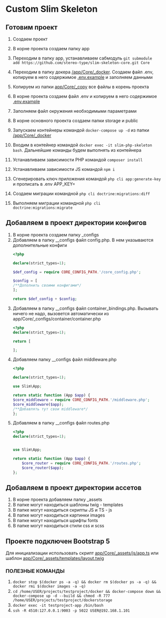 # Custom Slim Skeleton

## Готовим проект

1. Создаем проект
2. В корне проекта создаем папку app
3. Переходим в папку app, устанaвливаем
   сабмодуль `git submodule add https://github.com/stereo-type/slim-skeleton-core.git Core`
4. Переходим в папку докера [/app/Core/_docker](/app/Core/_docker). Создаем файл .env, копируем в него
   содержимое [.env.example](/app/Core/_docker/.env.example) и заполняем данными
5. Копируем из папки [app/Core/_copy](/app/Core/_copy) все файлы в корень проекта
6. В корне проекта создаем файл .env и копируем в него содержимое [.env.example](/.env.example)
7. Заполняем файл окружения необходимыми параметрами
8. В корне основного проекта создаем папки storage и public

9. Запускаем контейнеры командой `docker-compose up -d` из папки [/app/Core/_docker](/app/Core/_docker)
10. Входим в контейнер командой `docker exec -it slim-php-skeleton bash`. Дальнейшие команды будем выполнять из
    контейнера
11. Устанавливаем зависимости PHP командой `composer install`
12. Устанавливаем зависимости JS командой `npm i`
13. Сгенерировать ключ приложения командой `php cli app:generate-key` и прописать в .env APP_KEY=
14. Создаем миграции командной `php cli doctrine:migrations:diff`
15. Выполняем миграции командной `php cli doctrine:migrations:migrate`

## Добавляем в проект директории конфигов

1. В корне проекта создаем папку _configs
2. Добавляем в папку __configs файл config.php. В нем указываются дополнительные конфиги
    ```php
    <?php
    
    declare(strict_types=1);

    $def_config = require CORE_CONFIG_PATH.'/core_config.php';

    $config = [
    /**Дополнить своими конфигами*/
    ];

    return $def_config + $config;
    ```
3. Добавляем в папку __configs файл container_bindings.php. Вызывать ничего не надо, вызовется автоматически из
   app/Core/_configs/container/container.php
    ```php
   <?php
    declare(strict_types=1);
    
    return [
    
    ];
   ```
4. Добавляем папку __configs файл middleware.php
   ```php
   <?php

   declare(strict_types=1);
   
   use Slim\App;
   
   return static function (App $app) {
   $core_middleware = require CORE_CONFIG_PATH.'/middleware.php';
   $core_middleware($app);
   /**Добавлять тут свои middleware*/
   };

   ```
5. Добавляем в папку __configs файл routes.php
   ```php
   <?php
   declare(strict_types=1);
   
   
   use Slim\App;
   
   return static function (App $app) {
       $core_router = require CORE_CONFIG_PATH.'/routes.php';
       $core_router($app);
   };

   ```

## Добавляем в проект директории aссетов
1. В корне проекта добавляем папку _assets
2. В папке могут находиться шаблоны twig - templates
3. В папке могут находиться скрипты JS и TS - js
4. В папке могут находиться картинки images
5. В папке могут находиться шрифты fonts
6. В папке могут находиться стили css и scss

## Проекте подключен Bootstrap 5

Для инициализации использовать скрипт [app/Core/_assets/js/app.ts](/app/Core/_assets/js/app.ts) или шаблон [app/Core/_assets/templates/layout.twig](/app/Core/_assets/templates/layout.twig)

### ПОЛЕЗНЫЕ КОМАНДЫ ###

1. `docker stop $(docker ps -a -q) && docker rm $(docker ps -a -q) && docker rmi $(docker images -a -q)`
2. `cd /home/USER/projects/testproject/docker && docker-compose down && docker-compose up -d --build && chmod -R 777
   /home/USER/projects/testproject/dockerstorage`
3. `docker exec -it testproject-app /bin/bash`
4. `ssh -R 4510:127.0.0.1:9003 -p 5022 USER@192.168.1.101`

